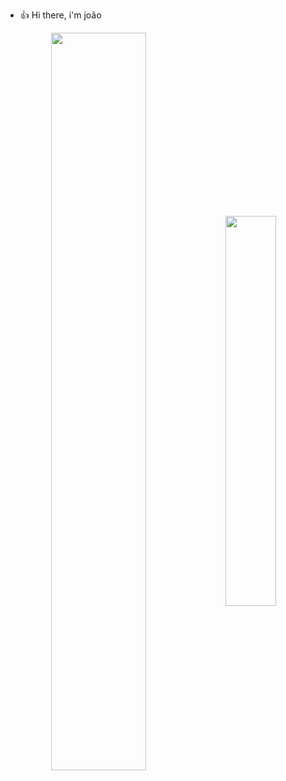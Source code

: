- 👍 Hi there, i'm joão

<div  align="center" style="margin-bottom:100px">
<img width=55% align="center"  src="https://github-readme-streak-stats.herokuapp.com?user=joaopedrosbt&theme=radical&mode=weekly" />
<img width=40% align="center" src="https://github-readme-stats-git-main-joaopedrosbt.vercel.app/api/top-langs/?username=joaopedrosbt&show_icons=true&theme=radical&layout=compact" />
 </div>
 
 





